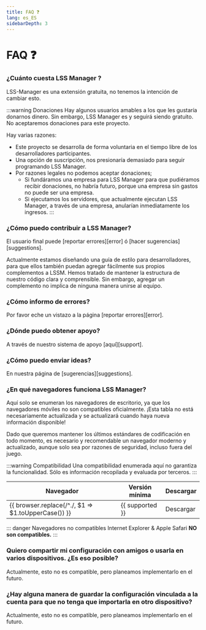 ```yaml
---
title: FAQ ❓
lang: es_ES
sidebarDepth: 3
---
```


# FAQ ❓

### ¿Cuánto cuesta LSS Manager ?
LSS-Manager es una extensión gratuita, no tenemos la intención de cambiar esto.

:::warning Donaciones
Hay algunos usuarios amables a los que les gustaría donarnos dinero. Sin embargo, LSS Manager es y seguirá siendo gratuito. No aceptaremos donaciones para este proyecto.

Hay varias razones:
* Este proyecto se desarrolla de forma voluntaria en el tiempo libre de los desarrolladores participantes.
* Una opción de suscripción, nos presionaría demasiado para seguir programando LSS Manager.
* Por razones legales no podemos aceptar donaciones;
    * Si fundáramos una empresa para LSS Manager para que pudiéramos recibir donaciones, no habría futuro, porque una empresa sin gastos no puede ser una empresa.
    * Si ejecutamos los servidores, que actualmente ejecutan LSS Manager, a través de una empresa, anularían inmediatamente los ingresos.
:::

### ¿Cómo puedo contribuir a LSS Manager?
El usuario final puede [reportar errores][error] ó [hacer sugerencias][suggestions].

Actualmente estamos diseñando una guía de estilo para desarrolladores, para que ellos también puedan agregar fácilmente sus propios complementos a LSSM. Hemos tratado de mantener la estructura de nuestro código clara y comprensible. Sin embargo, agregar un complemento no implica de ninguna manera unirse al equipo.

### ¿Cómo informo de errores?
Por favor eche un vistazo a la página [reportar errores][error].

### ¿Dónde puedo obtener apoyo?
A través de nuestro sistema de apoyo [aquí][support].

### ¿Cómo puedo enviar ideas?
En nuestra página de [sugerencias][suggestions].

### ¿En qué navegadores funciona LSS Manager?
Aquí solo se enumeran los navegadores de escritorio, ya que los navegadores móviles no son compatibles oficialmente.
¡Esta tabla no está necesariamente actualizada y se actualizará cuando haya nueva información disponible!

Dado que queremos mantener los últimos estándares de codificación en todo momento, es necesario y recomendable un navegador moderno y actualizado, aunque solo sea por razones de seguridad, incluso fuera del juego.

:::warning Compatibilidad
Una compatibilidad enumerada aquí no garantiza la funcionalidad. Sólo es información recopilada y evaluada por terceros.
:::

<table>
<thead>
    <tr>
        <th>Navegador</th>
        <th>Versión mínima</th>
        <th>Descargar</th>
    </tr>
</thead>
<tbody>
    <tr v-for="({supported, download}, browser) in $theme.variables.browsers">
        <td>{{ browser.replace(/^./, $1 => $1.toUpperCase()) }}</td>
        <td>{{ supported }}</td>
        <td><a :href="download" target="_blank">Descargar</a></td>
    </tr>
</tbody>
</table>

::: danger Navegadores no compatibles
Internet Explorer & Apple Safari **NO son compatibles.**
:::

### Quiero compartir mi configuración con amigos o usarla en varios dispositivos. ¿Es eso posible?
Actualmente, esto no es compatible, pero planeamos implementarlo en el futuro.

### ¿Hay alguna manera de guardar la configuración vinculada a la cuenta para que no tenga que importarla en otro dispositivo?
Actualmente, esto no es compatible, pero planeamos implementarlo en el futuro.

[Soporte]: support.md
[Errores]: error_report.md
[Sugerencias]: suggestions.md
